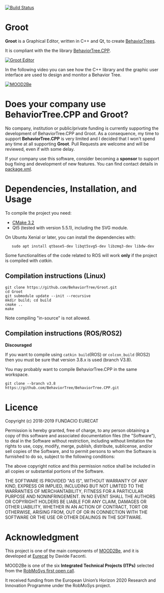 [![Build Status](https://travis-ci.org/BehaviorTree/Groot.svg?branch=master)](https://travis-ci.org/BehaviorTree/Groot)

# Groot 

**Groot** is a Graphical Editor, written in C++ and Qt, to create [BehaviorTrees](https://en.wikipedia.org/wiki/Behavior_tree).

It is compliant with the the library [BehaviorTree.CPP](https://github.com/BehaviorTree/BehaviorTree.CPP).

[![Groot Editor](groot-screenshot.png)](https://vimeo.com/275066768)


In the following video you can see how the C++ library and
the graphic user interface are used to design and monitor a Behavior Tree.

[![MOOD2Be](video_MOOD2Be.png)](https://vimeo.com/304651183)


# Does your company use BehaviorTree.CPP and Groot?

No company, institution or public/private funding is currently supporting the development of BehaviorTree.CPP and Groot. As a consequence, my time to support **BehaviorTree.CPP** is very limited and I decided that I won't spend any time at all supporting **Groot**.
Pull Requests are welcome and will be reviewed, even if with some delay.

If your company use this software, consider becoming a **sponsor** to support bug fixing and development of new features. You can find contact details in [package.xml](package.xml).

# Dependencies, Installation, and Usage

To compile the project you need:

- [CMake 3.2](https://cmake.org/download)
- Qt5 (tested with version 5.5.1), including the SVG module.

On Ubuntu Xenial or later, you can install the dependencies with:

       sudo apt install qtbase5-dev libqt5svg5-dev libzmq3-dev libdw-dev
      
Some functionalities of the code related to ROS will work __only__ if the
project is compiled with _catkin_.

## Compilation instructions (Linux)

```
git clone https://github.com/BehaviorTree/Groot.git
cd Groot
git submodule update --init --recursive
mkdir build; cd build
cmake ..
make
```
       
 Note compiling "in-source" is not allowed.   
 
 ## Compilation instructions (ROS/ROS2)

**Discouraged**

If you want to compile using `catkin build`(ROS) or `colcon_build` (ROS2)
then you must be sure that version 3.8.x is used (branch V3.8).

You may probably want to compile BehaviorTree.CPP in the same workspace.

```
git clone --branch v3.8 https://github.com/BehaviorTree/BehaviorTree.CPP.git
```

# Licence       

Copyright (c) 2018-2019 FUNDACIO EURECAT 

Permission is hereby granted, free of charge, to any person obtaining a 
copy of this software and associated documentation files (the "Software"), 
to deal in the Software without restriction, including without limitation 
the rights to use, copy, modify, merge, publish, distribute, sublicense, 
and/or sell copies of the Software, and to permit persons to whom the 
Software is furnished to do so, subject to the following conditions:

The above copyright notice and this permission notice shall be included 
in all copies or substantial portions of the Software.

THE SOFTWARE IS PROVIDED "AS IS", WITHOUT WARRANTY OF ANY KIND, EXPRESS 
OR IMPLIED, INCLUDING BUT NOT LIMITED TO THE WARRANTIES OF MERCHANTABILITY, 
FITNESS FOR A PARTICULAR PURPOSE AND NONINFRINGEMENT. IN NO EVENT SHALL 
THE AUTHORS OR COPYRIGHT HOLDERS BE LIABLE FOR ANY CLAIM, DAMAGES OR OTHER 
LIABILITY, WHETHER IN AN ACTION OF CONTRACT, TORT OR OTHERWISE, ARISING 
FROM, OUT OF OR IN CONNECTION WITH THE SOFTWARE OR THE USE OR OTHER 
DEALINGS IN THE SOFTWARE.

  
# Acknowledgment

This project is one of the main components of [MOOD2Be](https://eurecat.org/es/portfolio-items/mood2be/),
and it is developed at [Eurecat](https://eurecat.org) by Davide Faconti.

MOOD2Be is one of the six **Integrated Technical Projects (ITPs)** selected from the [RobMoSys first open call](https://robmosys.eu/itp/). 

It received funding from the European Union’s Horizon 2020 Research and Innovation Programme
under the RobMoSys project.

